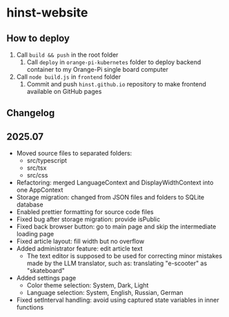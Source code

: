 # hinst-website

## How to deploy
1. Call `build && push` in the root folder
	1. Call `deploy` in `orange-pi-kubernetes` folder to deploy backend container to my Orange-Pi single board computer
2. Call `node build.js` in `frontend` folder
	1. Commit and push `hinst.github.io` repository to make frontend available on GitHub pages

## Changelog

## 2025.07

* Moved source files to separated folders:
	* src/typescript
	* src/tsx
	* src/css
* Refactoring: merged LanguageContext and DisplayWidthContext into one AppContext
* Storage migration: changed from JSON files and folders to SQLite database
* Enabled prettier formatting for source code files
* Fixed bug after storage migration: provide isPublic
* Fixed back browser button: go to main page and skip the intermediate loading page
* Fixed article layout: fill width but no overflow
* Added administrator feature: edit article text
	* The text editor is supposed to be used for correcting minor mistakes made by the LLM translator, such as: translating "e-scooter" as "skateboard"
* Added settings page
	* Color theme selection: System, Dark, Light
	* Language selection: System, English, Russian, German
* Fixed setInterval handling: avoid using captured state variables in inner functions
